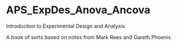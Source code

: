 # APS_ExpDes_Anova_Ancova
 Introduction to Experimental Design and Analysis

A book of sorts based on notes from Mark Rees and Gareth Phoenix.